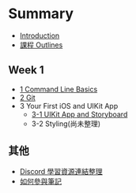 # Summary

- [Introduction](README.md)
- [課程 Outlines](Outlines.md)

## Week 1

- [1 Command Line Basics](Week1/1.%20Command%20Line%20Basics.md)
- [2 Git](Week1/2.%20Git.md)
- 3 Your First iOS and UIKit App
  - [3-1 UIKit App and Storyboard](Week1/3-2.%20UIKit%20App%20and%20Storyboard.md)
  - 3-2 Styling(尚未整理)

## 其他

- [Discord 學習資源連結整理](Others/Resources.md)
- [如何參與筆記](Others/HowToContribute.md)
